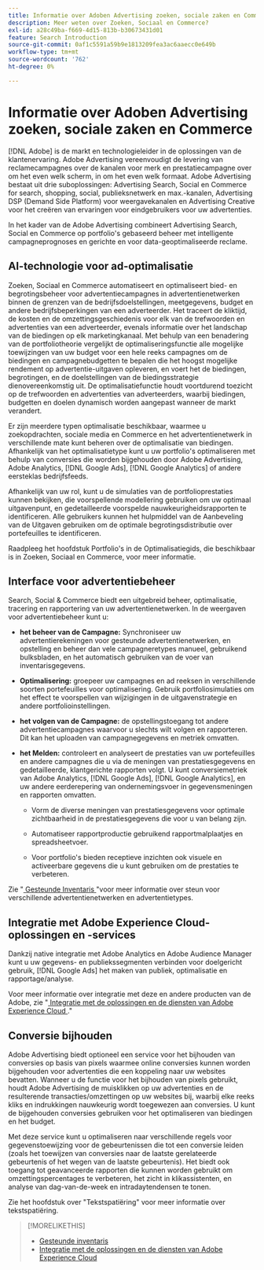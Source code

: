 ```yaml
---
title: Informatie over Adoben Advertising zoeken, sociale zaken en Commerce
description: Meer weten over Zoeken, Sociaal en Commerce?
exl-id: a28c49ba-f669-4d15-813b-b30673431d01
feature: Search Introduction
source-git-commit: 0af1c5591a59b9e1813209fea3ac6aaecc0e649b
workflow-type: tm+mt
source-wordcount: '762'
ht-degree: 0%

---
```


# Informatie over Adoben Advertising zoeken, sociale zaken en Commerce

[!DNL Adobe] is de markt en technologieleider in de oplossingen van de klantenervaring. Adobe Advertising vereenvoudigt de levering van reclamecampagnes over de kanalen voor merk en prestatiecampagne over om het even welk scherm, in om het even welk formaat. Adobe Advertising bestaat uit drie suboplossingen: Advertising Search, Social en Commerce for search, shopping, social, publieksnetwerk en max.-kanalen, Advertising DSP (Demand Side Platform) voor weergavekanalen en Advertising Creative voor het creëren van ervaringen voor eindgebruikers voor uw advertenties.

In het kader van de Adobe Advertising combineert Advertising Search, Social en Commerce op portfolio&#39;s gebaseerd beheer met intelligente campagneprognoses en gerichte en voor data-geoptimaliseerde reclame.

## AI-technologie voor ad-optimalisatie

Zoeken, Sociaal en Commerce automatiseert en optimaliseert bied- en begrotingsbeheer voor advertentiecampagnes in advertentienetwerken binnen de grenzen van de bedrijfsdoelstellingen, meetgegevens, budget en andere bedrijfsbeperkingen van een adverteerder. Het traceert de kliktijd, de kosten en de omzettingsgeschiedenis voor elk van de trefwoorden en advertenties van een adverteerder, evenals informatie over het landschap van de biedingen op elk marketingkanaal. Met behulp van een benadering van de portfoliotheorie vergelijkt de optimaliseringsfunctie alle mogelijke toewijzingen van uw budget voor een hele reeks campagnes om de biedingen en campagnebudgetten te bepalen die het hoogst mogelijke rendement op advertentie-uitgaven opleveren, en voert het de biedingen, begrotingen, en de doelstellingen van de biedingsstrategie dienovereenkomstig uit. De optimalisatiefunctie houdt voortdurend toezicht op de trefwoorden en advertenties van adverteerders, waarbij biedingen, budgetten en doelen dynamisch worden aangepast wanneer de markt verandert.

Er zijn meerdere typen optimalisatie beschikbaar, waarmee u zoekopdrachten, sociale media en Commerce en het advertentienetwerk in verschillende mate kunt beheren over de optimalisatie van biedingen. Afhankelijk van het optimalisatietype kunt u uw portfolio&#39;s optimaliseren met behulp van conversies die worden bijgehouden door Adobe Advertising, Adobe Analytics, [!DNL Google Ads], [!DNL Google Analytics] of andere eersteklas bedrijfsfeeds.

Afhankelijk van uw rol, kunt u de simulaties van de portfolioprestaties kunnen bekijken, die voorspellende modellering gebruiken om uw optimaal uitgavenpunt, en gedetailleerde voorspelde nauwkeurigheidsrapporten te identificeren. Alle gebruikers kunnen het hulpmiddel van de Aanbeveling van de Uitgaven gebruiken om de optimale begrotingsdistributie over portefeuilles te identificeren.

Raadpleeg het hoofdstuk Portfolio&#39;s in de Optimalisatiegids, die beschikbaar is in Zoeken, Sociaal en Commerce, voor meer informatie.

## Interface voor advertentiebeheer

Search, Social &amp; Commerce biedt een uitgebreid beheer, optimalisatie, tracering en rapportering van uw advertentienetwerken. In de weergaven voor advertentiebeheer kunt u:

* **het beheer van de Campagne:** Synchroniseer uw advertentierekeningen voor gesteunde advertentienetwerken, en opstelling en beheer dan vele campagneretypes manueel, gebruikend bulksbladen, en het automatisch gebruiken van de voer van inventarisgegevens.

* **Optimalisering:** groepeer uw campagnes en ad reeksen in verschillende soorten portefeuilles voor optimalisering. Gebruik portfoliosimulaties om het effect te voorspellen van wijzigingen in de uitgavenstrategie en andere portfolioinstellingen.

* **het volgen van de Campagne:** de opstellingstoegang tot andere advertentiecampagnes waarvoor u slechts wilt volgen en rapporteren. Dit kan het uploaden van campagnegegevens en metriek omvatten.

* **het Melden:** controleert en analyseert de prestaties van uw portefeuilles en andere campagnes die u via de meningen van prestatiesgegevens en gedetailleerde, klantgerichte rapporten volgt. U kunt conversiemetriek van Adobe Analytics, [!DNL Google Ads], [!DNL Google Analytics], en uw andere eerderepering van ondernemingsvoer in gegevensmeningen en rapporten omvatten.

   * Vorm de diverse meningen van prestatiesgegevens voor optimale zichtbaarheid in de prestatiesgegevens die voor u van belang zijn.

   * Automatiseer rapportproductie gebruikend rapportmalplaatjes en spreadsheetvoer.

   * Voor portfolio&#39;s bieden receptieve inzichten ook visuele en activeerbare gegevens die u kunt gebruiken om de prestaties te verbeteren.

Zie &quot;[ Gesteunde Inventaris ](/help/search-social-commerce/introduction/supported-inventory.md)&quot;voor meer informatie over steun voor verschillende advertentienetwerken en advertentietypes.

## Integratie met Adobe Experience Cloud-oplossingen en -services

Dankzij native integratie met Adobe Analytics en Adobe Audience Manager kunt u uw gegevens- en publiekssegmenten verbinden voor doelgericht gebruik, [!DNL Google Ads] het maken van publiek, optimalisatie en rapportage/analyse.

Voor meer informatie over integratie met deze en andere producten van de Adobe, zie &quot;[ Integratie met de oplossingen en de diensten van Adobe Experience Cloud ](/help/search-social-commerce/introduction/integrations.md).&quot;

## Conversie bijhouden

Adobe Advertising biedt optioneel een service voor het bijhouden van conversies op basis van pixels waarmee online conversies kunnen worden bijgehouden voor advertenties die een koppeling naar uw websites bevatten. Wanneer u de functie voor het bijhouden van pixels gebruikt, houdt Adobe Advertising de muisklikken op uw advertenties en de resulterende transacties/omzettingen op uw websites bij, waarbij elke reeks kliks en indrukkingen nauwkeurig wordt toegewezen aan conversies. U kunt de bijgehouden conversies gebruiken voor het optimaliseren van biedingen en het budget.

Met deze service kunt u optimaliseren naar verschillende regels voor gegevenstoewijzing voor de gebeurtenissen die tot een conversie leiden (zoals het toewijzen van conversies naar de laatste gerelateerde gebeurtenis of het wegen van de laatste gebeurtenis). Het biedt ook toegang tot geavanceerde rapporten die kunnen worden gebruikt om omzettingspercentages te verbeteren, het zicht in klikassistenten, en analyse van dag-van-de-week en intradaytendensen te tonen.

Zie het hoofdstuk over &quot;Tekstspatiëring&quot; voor meer informatie over tekstspatiëring.

>[!MORELIKETHIS]
>
>* [ Gesteunde inventaris ](supported-inventory.md)
>* [ Integratie met de oplossingen en de diensten van Adobe Experience Cloud ](integrations.md)
